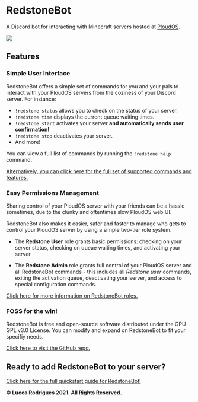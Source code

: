 <!-- top.gg description for RestoneBot -->

# RedstoneBot

A Discord bot for interacting with Minecraft servers hosted at [PloudOS](https://ploudos.com/).

![](https://camo.githubusercontent.com/759854d2ab2e81a4ca39cfa53d42a2478b3a51b7a8e913839cd7229bd847758d/68747470733a2f2f692e706f7374696d672e63632f766d3234594371522f72656473746f6e65322d312e706e67)

## Features

### Simple User Interface

RedstoneBot offers a simple set of commands for you and your pals to interact with your PloudOS servers from the coziness of your Discord server. For instance:

* `!redstone status` allows you to check on the status of your server.
* `!redstone time` displays the current queue waiting times.
* `!redstone start` activates your server **and automatically sends user confirmation!**
* `!redstone stop` deactivates your server.
* And more! 

You can view a full list of commands by running the `!redstone help` command.

[Alternatively, you can click here for the full set of supported commands and features.](http://34.200.98.64/redstone-features)

### Easy Permissions Management

Sharing control of your PloudOS server with your friends can be a hassle sometimes, due to the clunky and oftentimes slow PloudOS web UI.

RedstoneBot also makes it easier, safer and faster to manage who gets to control your PloudOS server by using a simple two-tier role system.

* The **Redstone User** role grants basic permissions: checking on your server status, checking on queue waiting times, and activating your server

* The **Redstone Admin** role grants full control of your PloudOS server and all RedstoneBot commands - this includes all _Redstone user_ commands, exiting the activation queue, deactivating your server, and access to special configuration commands.

[Click here for more information on RedstoneBot roles.](http://34.200.98.64/redstone-quickstart#step-4-assign-roles)

### FOSS for the win!

RedstoneBot is free and open-source software distributed under the GPU GPL v3.0 License. You can modify and expand on RedstoneBot to fit your specifiy needs.

[Click here to visit the GitHub repo.](https://github.com/ChromeUniverse/RedstoneBot)

## Ready to add RedstoneBot to your server?

[Click here for the full quickstart guide for RedstoneBot!](http://34.200.98.64/redstone-quickstart)


**© Lucca Rodrigues 2021. All Rights Reserved.**